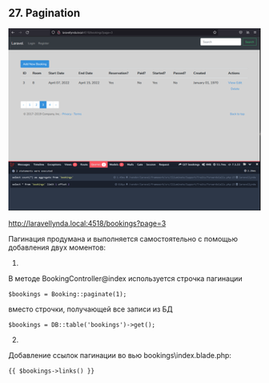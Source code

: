## 27. Pagination

<img src="./img/27.png" alt="drawing" width="800"/>

http://laravellynda.local:4518/bookings?page=3

Пагинация продумана и выполняется самостоятельно с помощью добавления двух моментов:  

1. 

В методе BookingController@index используется строчка пагинации

    $bookings = Booking::paginate(1);

вместо строчки, получающей все записи из БД

    $bookings = DB::table('bookings')->get();

2.

Добавление ссылок пагинации во вью bookings\index.blade.php:

    {{ $bookings->links() }}


